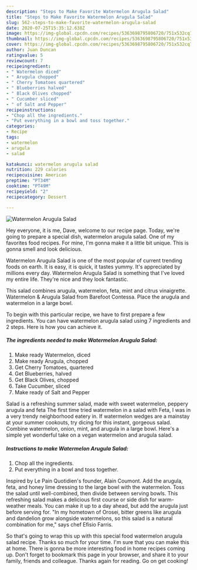 ```yaml
---
description: "Steps to Make Favorite Watermelon Arugula Salad"
title: "Steps to Make Favorite Watermelon Arugula Salad"
slug: 562-steps-to-make-favorite-watermelon-arugula-salad
date: 2020-07-25T15:35:12.638Z
image: https://img-global.cpcdn.com/recipes/5363698795806720/751x532cq70/watermelon-arugula-salad-recipe-main-photo.jpg
thumbnail: https://img-global.cpcdn.com/recipes/5363698795806720/751x532cq70/watermelon-arugula-salad-recipe-main-photo.jpg
cover: https://img-global.cpcdn.com/recipes/5363698795806720/751x532cq70/watermelon-arugula-salad-recipe-main-photo.jpg
author: Juan Duncan
ratingvalue: 5
reviewcount: 7
recipeingredient:
- " Watermelon diced"
- " Arugula chopped"
- " Cherry Tomatoes quartered"
- " Blueberries halved"
- " Black Olives chopped"
- " Cucumber sliced"
- " of Salt and Pepper"
recipeinstructions:
- "Chop all the ingredients."
- "Put everything in a bowl and toss together."
categories:
- Recipe
tags:
- watermelon
- arugula
- salad

katakunci: watermelon arugula salad 
nutrition: 229 calories
recipecuisine: American
preptime: "PT34M"
cooktime: "PT49M"
recipeyield: "2"
recipecategory: Dessert

---
```



![Watermelon Arugula Salad](https://img-global.cpcdn.com/recipes/5363698795806720/751x532cq70/watermelon-arugula-salad-recipe-main-photo.jpg)

Hey everyone, it is me, Dave, welcome to our recipe page. Today, we're going to prepare a special dish, watermelon arugula salad. One of my favorites food recipes. For mine, I'm gonna make it a little bit unique. This is gonna smell and look delicious.

Watermelon Arugula Salad is one of the most popular of current trending foods on earth. It is easy, it is quick, it tastes yummy. It's appreciated by millions every day. Watermelon Arugula Salad is something that I've loved my entire life. They're nice and they look fantastic.

This salad combines arugula, watermelon, feta, mint and citrus vinaigrette. Watermelon &amp; Arugula Salad from Barefoot Contessa. Place the arugula and watermelon in a large bowl.


To begin with this particular recipe, we have to first prepare a few ingredients. You can have watermelon arugula salad using 7 ingredients and 2 steps. Here is how you can achieve it.

<!--inarticleads1-->

##### The ingredients needed to make Watermelon Arugula Salad:

1. Make ready  Watermelon, diced
1. Make ready  Arugula, chopped
1. Get  Cherry Tomatoes, quartered
1. Get  Blueberries, halved
1. Get  Black Olives, chopped
1. Take  Cucumber, sliced
1. Make ready  of Salt and Pepper


Salad is a refreshing summer salad, made with sweet watermelon, peppery arugula and feta The first time tried watermelon in a salad with Feta, I was in a very trendy neighborhood eatery in. If watermelon wedges are a mainstay at your summer cookouts, try dicing for this instant, gorgeous salad. Combine watermelon, onion, mint, and arugula in a large bowl. Here&#39;s a simple yet wonderful take on a vegan watermelon and arugula salad. 

<!--inarticleads2-->

##### Instructions to make Watermelon Arugula Salad:

1. Chop all the ingredients.
1. Put everything in a bowl and toss together.


Inspired by Le Pain Quotidien&#39;s founder, Alain Coumont. Add the arugula, feta, and honey lime dressing to the large bowl with the watermelon. Toss the salad until well-combined, then divide between serving bowls. This refreshing salad makes a delicious first course or side dish for warm-weather meals. You can make it up to a day ahead, but add the arugula just before serving for. &#34;In my hometown of Orosei, bitter greens like arugula and dandelion grow alongside watermelons, so this salad is a natural combination for me,&#34; says chef Efisio Farris. 

So that's going to wrap this up with this special food watermelon arugula salad recipe. Thanks so much for your time. I'm sure that you can make this at home. There is gonna be more interesting food in home recipes coming up. Don't forget to bookmark this page in your browser, and share it to your family, friends and colleague. Thanks again for reading. Go on get cooking!
